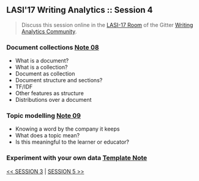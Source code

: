 ## LASI'17 Writing Analytics :: Session 4

> Discuss this session online in the [LASI-17 Room](https://gitter.im/writing-analytics/LASI-17) of the Gitter [Writing Analytics Community](https://gitter.im/writing-analytics).

### Document collections [Note 08](../notes/)

- What is a document?
- What is a collection?
- Document as collection
- Document structure and sections?
- TF/IDF
- Other features as structure
- Distributions over a document

### Topic modelling [Note 09](../notes/)

- Knowing a word by the company it keeps
- What does a topic mean?
- Is this meaningful to the learner or educator?

### Experiment with your own data [Template Note](../notes/Template_Note)

  [<< SESSION 3](./lasi17-waw-3.md) | [SESSION 5 >>](./lasi17-waw-5.md)
